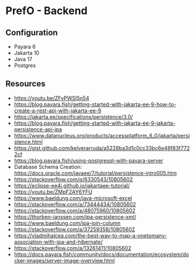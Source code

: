 # PrefO - Backend

## Configuration
* Payara 6
* Jakarta 10
* Java 17
* Postgres

## Resources
* https://youtu.be/ZFvPWSl5n54
* https://blog.payara.fish/getting-started-with-jakarta-ee-9-how-to-create-a-rest-api-with-jakarta-ee-9
* https://jakarta.ee/specifications/persistence/3.0/
* https://blog.payara.fish/getting-started-with-jakarta-ee-9-jakarta-persistence-api-jpa
* https://www.datanucleus.org/products/accessplatform_6_0/jakarta/persistence.html
* https://gist.github.com/kelverarruda/a5228ba3d1c0cc33bc6e48f83f7722cf
* https://blog.payara.fish/using-postgresql-with-payara-server
* Database Schema Creation: https://docs.oracle.com/javaee/7/tutorial/persistence-intro005.htm
* https://stackoverflow.com/q/6330543/10805602
* https://eclipse-ee4j.github.io/jakartaee-tutorial/
* https://youtu.be/ZMpF2AY6YFU
* https://www.baeldung.com/java-microsoft-excel
* https://stackoverflow.com/a/73444434/10805602
* https://stackoverflow.com/a/48075960/10805602
* https://thorben-janssen.com/jpa-persistence-xml/
* https://www.baeldung.com/jpa-join-column
* https://stackoverflow.com/a/37259358/10805602
* https://vladmihalcea.com/the-best-way-to-map-a-onetomany-association-with-jpa-and-hibernate/
* https://stackoverflow.com/a/13261411/10805602
* https://docs.payara.fish/community/docs/documentation/ecosystem/docker-images/server-image-overview.html
